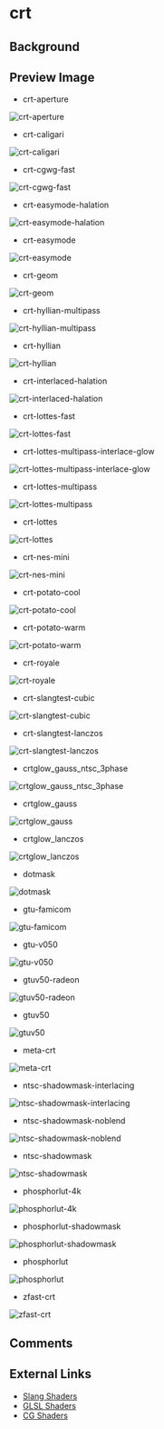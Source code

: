 # crt

## Background

## Preview Image

* crt-aperture

![crt-aperture](../image/shader/crt/crt-aperture.png)

* crt-caligari

![crt-caligari](../image/shader/crt/crt-caligari.png)

* crt-cgwg-fast

![crt-cgwg-fast](../image/shader/crt/crt-cgwg-fast.png)

* crt-easymode-halation

![crt-easymode-halation](../image/shader/crt/crt-easymode-halation.png)

* crt-easymode

![crt-easymode](../image/shader/crt/crt-easymode.png)

* crt-geom

![crt-geom](../image/shader/crt/crt-geom.png)

* crt-hyllian-multipass

![crt-hyllian-multipass](../image/shader/crt/crt-hyllian-multipass.png)

* crt-hyllian

![crt-hyllian](../image/shader/crt/crt-hyllian.png)

* crt-interlaced-halation

![crt-interlaced-halation](../image/shader/crt/crt-interlaced-halation.png)

* crt-lottes-fast

![crt-lottes-fast](../image/shader/crt/crt-lottes-fast.png)

* crt-lottes-multipass-interlace-glow

![crt-lottes-multipass-interlace-glow](../image/shader/crt/crt-lottes-multipass-interlace-glow.png)

* crt-lottes-multipass

![crt-lottes-multipass](../image/shader/crt/crt-lottes-multipass.png)

* crt-lottes

![crt-lottes](../image/shader/crt/crt-lottes.png)

* crt-nes-mini

![crt-nes-mini](../image/shader/crt/crt-nes-mini.png)

* crt-potato-cool

![crt-potato-cool](../image/shader/crt/crt-potato-cool.png)

* crt-potato-warm

![crt-potato-warm](../image/shader/crt/crt-potato-warm.png)

* crt-royale

![crt-royale](../image/shader/crt/crt-royale.png)

* crt-slangtest-cubic

![crt-slangtest-cubic](../image/shader/crt/crt-slangtest-cubic.png)

* crt-slangtest-lanczos

![crt-slangtest-lanczos](../image/shader/crt/crt-slangtest-lanczos.png)

* crtglow_gauss_ntsc_3phase

![crtglow_gauss_ntsc_3phase](../image/shader/crt/crtglow_gauss_ntsc_3phase.png)

* crtglow_gauss

![crtglow_gauss](../image/shader/crt/crtglow_gauss.png)

* crtglow_lanczos

![crtglow_lanczos](../image/shader/crt/crtglow_lanczos.png)

* dotmask

![dotmask](../image/shader/crt/dotmask.png)

* gtu-famicom

![gtu-famicom](../image/shader/crt/gtu-famicom.png)

* gtu-v050

![gtu-v050](../image/shader/crt/gtu-v050.png)

* gtuv50-radeon

![gtuv50-radeon](../image/shader/crt/gtuv50-radeon.png)

* gtuv50

![gtuv50](../image/shader/crt/gtuv50.png)

* meta-crt

![meta-crt](../image/shader/crt/meta-crt.png)

* ntsc-shadowmask-interlacing

![ntsc-shadowmask-interlacing](../image/shader/crt/ntsc-shadowmask-interlacing.png)

* ntsc-shadowmask-noblend

![ntsc-shadowmask-noblend](../image/shader/crt/ntsc-shadowmask-noblend.png)

* ntsc-shadowmask

![ntsc-shadowmask](../image/shader/crt/ntsc-shadowmask.png)

* phosphorlut-4k

![phosphorlut-4k](../image/shader/crt/phosphorlut-4k.png)

* phosphorlut-shadowmask

![phosphorlut-shadowmask](../image/shader/crt/phosphorlut-shadowmask.png)

* phosphorlut

![phosphorlut](../image/shader/crt/phosphorlut.png)

* zfast-crt

![zfast-crt](../image/shader/crt/zfast-crt.png)

## Comments

## External Links

* [Slang Shaders](https://github.com/libretro/slang-shaders)
* [GLSL Shaders](https://github.com/libretro/glsl-shaders)
* [CG Shaders](https://github.com/libretro/common-shaders)
